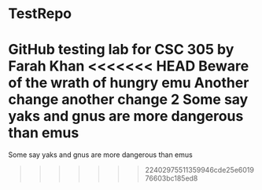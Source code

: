 # TestRepo
GitHub testing lab for CSC 305 by Farah Khan
<<<<<<< HEAD
Beware of the wrath of hungry emu
Another change
another change 2
Some say yaks and gnus are more dangerous than emus
=======
Some say yaks and gnus are more dangerous than emus
>>>>>>> 22402975511359946cde25e601976603bc185ed8
